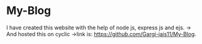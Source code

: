 # My-Blog
I have created this website with the help of node js, express js and ejs.
-> And hosted this on cyclic 
->link is: https://github.com/Gargi-jais11/My-Blog.

